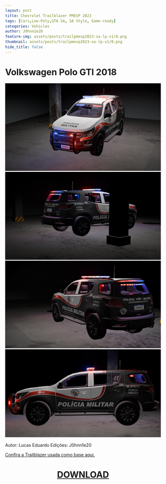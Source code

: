 ```yaml
---
layout: post
title: Chevrolet Trailblazer PMESP 2023
tags: [Cars,Low-Poly,GTA SA, SA Style, Game-ready]
categories: Vehicles
author: J0hnn1e20
feature-img: assets/posts/trailpmesp2023-sa-lp-v1/0.png
thumbnail: assets/posts/trailpmesp2023-sa-lp-v1/0.png
hide_title: false
---
```


# Volkswagen Polo GTI 2018

![ChevyTrailPMESP2023](/assets/posts/trailpmesp2023-sa-lp-v1/0.png)
![ChevyTrailPMESP2023](/assets/posts/trailpmesp2023-sa-lp-v1/1.png)
![ChevyTrailPMESP2023](/assets/posts/trailpmesp2023-sa-lp-v1/2.png)
![ChevyTrailPMESP2023](/assets/posts/trailpmesp2023-sa-lp-v1/3.png)
<!--![ChevyTrailPMESP2023](/assets/posts/trailpmesp2023-sa-lp-v1/4.png)
![ChevyTrailPMESP2023](/assets/posts/trailpmesp2023-sa-lp-v1/5.png)
![ChevyTrailPMESP2023](/assets/posts/trailpmesp2023-sa-lp-v1/6.png)-->

Autor: Lucas Eduardo
Edições: J0hnn1e20

[Confira a Trailblazer usada como base aqui.](https://www.vulpercommunity.com.br/2024/11/gta-sa-trailblazer-2021-civil.html)
<!--Consulte nosso [EULA](https://j0hnn1e20.github.io/EULA.html) para obter informações legais detalhadas.-->

<h1 style="text-align: center; color: white;">
    <a href="/assets/posts/trailpmesp2023-sa-lp-v1/TrailblazerPMESP-2023-SA-v1.zip" download>DOWNLOAD</a>
<h1>